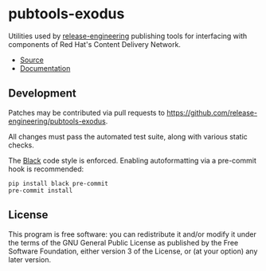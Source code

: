 pubtools-exodus
===============

Utilities used by [release-engineering](https://github.com/release-engineering) publishing tools for interfacing with components of Red Hat's Content Delivery Network.

- [Source](https://github.com/release-engineering/pubtools-exodus)
- [Documentation](https://release-engineering.github.io/pubtools-exodus)


Development
-----------

Patches may be contributed via pull requests to
https://github.com/release-engineering/pubtools-exodus.

All changes must pass the automated test suite, along with various static
checks.

The [Black](https://black.readthedocs.io/) code style is enforced.
Enabling autoformatting via a pre-commit hook is recommended:

```
pip install black pre-commit
pre-commit install
```


License
-------

This program is free software: you can redistribute it and/or modify
it under the terms of the GNU General Public License as published by
the Free Software Foundation, either version 3 of the License, or
(at your option) any later version.
